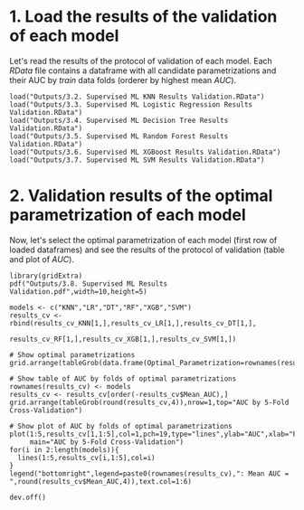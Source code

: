 # 1. Load the results of the validation of each model

Let's read the results of the protocol of validation of each model. Each *RData* file contains a dataframe with all candidate parametrizations and their AUC by *train* data folds (orderer by highest mean *AUC*).
```{r}
load("Outputs/3.2. Supervised ML KNN Results Validation.RData")
load("Outputs/3.3. Supervised ML Logistic Regression Results Validation.RData")
load("Outputs/3.4. Supervised ML Decision Tree Results Validation.RData")
load("Outputs/3.5. Supervised ML Random Forest Results Validation.RData")
load("Outputs/3.6. Supervised ML XGBoost Results Validation.RData")
load("Outputs/3.7. Supervised ML SVM Results Validation.RData")
```

# 2. Validation results of the optimal parametrization of each model

Now, let's select the optimal parametrization of each model (first row of loaded dataframes) and see the results of the protocol of validation (table and plot of *AUC*).
```{r}
library(gridExtra)
pdf("Outputs/3.8. Supervised ML Results Validation.pdf",width=10,height=5)

models <- c("KNN","LR","DT","RF","XGB","SVM")
results_cv <- rbind(results_cv_KNN[1,],results_cv_LR[1,],results_cv_DT[1,],
                    results_cv_RF[1,],results_cv_XGB[1,],results_cv_SVM[1,])

# Show optimal parametrizations
grid.arrange(tableGrob(data.frame(Optimal_Parametrization=rownames(results_cv),row.names=models)))

# Show table of AUC by folds of optimal parametrizations
rownames(results_cv) <- models
results_cv <- results_cv[order(-results_cv$Mean_AUC),]
grid.arrange(tableGrob(round(results_cv,4)),nrow=1,top="AUC by 5-Fold Cross-Validation")

# Show plot of AUC by folds of optimal parametrizations
plot(1:5,results_cv[1,1:5],col=1,pch=19,type="lines",ylab="AUC",xlab="Fold",ylim=c(0.5,1),
     main="AUC by 5-Fold Cross-Validation")
for(i in 2:length(models)){
  lines(1:5,results_cv[i,1:5],col=i)
}
legend("bottomright",legend=paste0(rownames(results_cv),": Mean AUC = ",round(results_cv$Mean_AUC,4)),text.col=1:6)

dev.off()
```